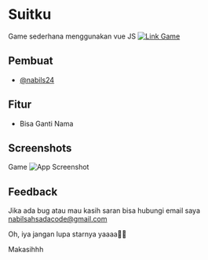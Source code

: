 
# Suitku

Game sederhana menggunakan vue JS
[![Link Game](https://img.shields.io/badge/Game-https%3A%2F%2Fsuitku.vercel.app%2F-green)](https://suitku.vercel.app/)




## Pembuat

- [@nabils24](https://www.github.com/nabils24)



## Fitur

- Bisa Ganti Nama 


## Screenshots

Game
![App Screenshot](https://telegra.ph/file/0053f0e4ff1c0e6cce909.png)





## Feedback

Jika ada bug atau mau kasih saran bisa hubungi email saya nabilsahsadacode@gmail.com

Oh, iya jangan lupa starnya yaaaa🌟🌟

Makasihhh
